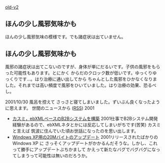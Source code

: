 [old-v2](ig011029-orig.html)

## ほんの少し風邪気味かも

ほんの少し風邪気味の模様です。でも諸症状は出ていません。

## ほんの少し風邪気味かも

風邪の諸症状は出てこないのですが、身体が単にだるいです。子供の風邪をもらった可能性もあります。とにかく からだのクロック数が低いです。ゆっくりゆっくりです…。はり治療に通い出してから ちゃんとした風邪をひかなくなりました。それまでは高い頻度で風邪をひいていました。はり治療の効果、恐るべし。

2001/10/30 風呂を控えて さっさと寝てしまいました。ずいぶん良くなったように思えます。
世間のニュースから ([RSS](ig011029-news.xml)) 2001
* [カスミ，ebXMLベースのB2Bシステムを構築](http://www.zdnet.co.jp/enterprise/0110/26/01102621.html)  2001仕事でB2Bシステム開発経験があるので、ebXMLネタとかには反応してしまいがちです(苦笑) カスミと言えば 筑波に住んでいた頃お世話になったのを思い出します。
* [Windows XP用の20Mバイトのアップデート](http://www.zdnet.co.jp/news/0110/27/b_1026_04.html)  2001リリースされたばかりの Windows XP に さっそくアップデートがかかるんだそうな。しかし、これって勝手にアップデートぶちかまして かえって新たなバグでバグバグになってしまうって可能性は無いのだろうか。